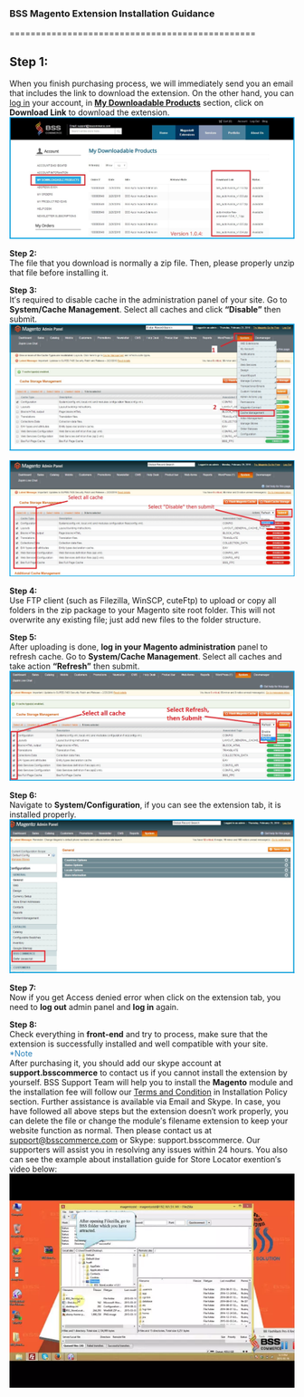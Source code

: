### BSS Magento Extension Installation Guidance
===============================================

<font class ="step">**Step 1:**</font>  
----------------------------------------
When you finish purchasing process, we will immediately send you an email that includes the link to download the extension.
On the other hand, you can <font color="#404040">[log in](https://bsscommerce.com/customer/account/login/)</font> your account, in <font color="black">[**My Downloadable Products**](https://bsscommerce.com/downloadable/customer/products/)</font> section, click on **Download Link** to download the extension.  
![bss_installation_guide_1](images/bss_installation_guide_1.jpg)  

<font class ="step">**Step 2:**</font>  
The file that you download is normally a zip file. Then, please properly unzip that file before installing it.

<font class ="step">**Step 3:**</font>  
It&prime;s required to disable cache in the administration panel of your site. Go to **System/Cache Management**. Select all caches and click **&ldquo;Disable&rdquo;** then submit.   
![bss-installation-guide-](images/installation_guide_1.jpg)  

![BSS-Installation-guidance-2](images/BSS-Installation-guidance-2.jpg)

<font class ="step">**Step 4:**</font>  
Use FTP client (such as Filezilla, WinSCP, cuteFtp) to upload or copy all folders in the zip package to your Magento site root folder. This will not overwrite any existing file; just add new files to the folder structure.

<font class ="step">**Step 5:**</font>  
After uploading is done, **log in your Magento administration** panel to refresh cache. Go to **System/Cache Management**. Select all caches and take action **&ldquo;Refresh&rdquo;** then submit.  
![bss-installation-guide-3](images/installation_guide_3.jpg)

<font class ="step">**Step 6:**</font>  
Navigate to **System/Configuration**, if you can see the extension tab, it is installed properly.   
![bss-installation-guide-4](images/installation_guide_4.jpg)

<font class ="step">**Step 7:**</font>  
Now if you get Access denied error when click on the extension tab, you need to **log out** admin panel and **log in** again.

<font class ="step">**Step 8:**</font>  
Check everything in **front-end** and try to process, make sure that the extension is successfully installed and well compatible with your site.  
<font color="#2980b9">*Note</font>  
After purchasing it, you should add our skype account at **support.bsscommerce** to contact us if you cannot install the extension by yourself. BSS Support Team will help you to install the **Magento** module and the installation fee will follow our <font color="#404040">[Terms and Condition](http://bsscommerce.com/terms-conditions)</font> in Installation Policy section. Further assistance is available via Email and Skype.
In case, you have followed all above steps but the extension doesn&prime;t work properly, you can delete the file or change the module&prime;s filename extension to keep your website function as normal. Then please contact us at <font color="blue">support@bsscommerce.com</font> or Skype: support.bsscommerce. Our supporters will assist you in resolving any issues within 24 hours.
You also can see the example about installation guide for Store Locator exention&prime;s video below:   
[![bss-video](images/sddefault.webp)](https://www.youtube.com/embed/8mmGt24cU_0)